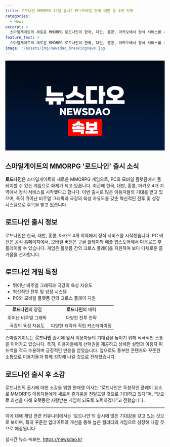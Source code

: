 ```yaml
---
title: 로드나인 MMORPG 12일 출시! PC∙모바일 한국 대만 등 4개 지역
categories:
  - News
excerpt: >
  스마일게이트의 새로운 MMORPG 로드나인이 한국, 대만, 홍콩, 마카오에서 정식 서비스를 시작했다. PC와 모바일 크로스 플레이를 지원하는 이 게임은 뛰어난 비주얼 그래픽과 극강의 육성 자유도를 제공하며, 60여 개 이상의 캐릭터 직업을 커스터마이징할 수 있다. 이용자들의 사전 기대를 높이기 위해 스트리머 전용 서버를 분리하고, BM 정책에 대한 상세한 설명과 이용자 피드백을 적극 수용해 긍정적인 반응을 얻었다. 게임의 이사는 새로운 즐거움을 전달하겠다며, 이용자들과의 긴 호흡으로 꾸준한 소통을 약속했다.
feature_text: >
  스마일게이트의 새로운 MMORPG 로드나인이 한국, 대만, 홍콩, 마카오에서 정식 서비스를 시작했다. PC와 모바일 크로스 플레이를 지원하는 이 게임은 뛰어난 비주얼 그래픽과 극강의 육성 자유도를 제공하며, 60여 개 이상의 캐릭터 직업을 커스터마이징할 수 있다. 이용자들의 사전 기대를 높이기 위해 스트리머 전용 서버를 분리하고, BM 정책에 대한 상세한 설명과 이용자 피드백을 적극 수용해 긍정적인 반응을 얻었다. 게임의 이사는 새로운 즐거움을 전달하겠다며, 이용자들과의 긴 호흡으로 꾸준한 소통을 약속했다.
image: '/assets/img/newsdao_breakingnews.jpg'
---
```


<p><img src="/assets/img/newsdao_breakingnews.jpg" alt="ranknews 속보" /></p>

<h2>스마일게이트의 MMORPG '로드나인' 출시 소식</h2>

<p data-ke-size="size16"><b>로드나인</b>은 스마일게이트의 새로운 MMORPG 게임으로, PC와 모바일 플랫폼에서 플레이할 수 있는 게임으로 화제가 되고 있습니다. 최근에 한국, 대만, 홍콩, 마카오 4개 지역에서 정식 서비스를 시작했다고 합니다. 이번 출시로 많은 이용자들의 기대를 받고 있으며, 특히 뛰어난 비주얼 그래픽과 극강의 육성 자유도를 갖춘 혁신적인 전투 및 성장 시스템으로 주목을 받고 있습니다.</p>

<h2 data-ke-size="size26">로드나인 출시 정보</h2>

<p data-ke-size="size16">로드나인은 한국, 대만, 홍콩, 마카오 4개 지역에서 정식 서비스를 시작했습니다. PC 버전은 공식 홈페이지에서, 모바일 버전은 구글 플레이와 애플 앱스토어에서 다운로드 후 플레이할 수 있습니다. 게임은 플랫폼 간의 크로스 플레이를 지원하여 보다 다채로운 즐거움을 선사합니다.</p>

<h2 data-ke-size="size26">로드나인 게임 특징</h2>

<ul>
  <li>뛰어난 비주얼 그래픽과 극강의 육성 자유도</li>
  <li>혁신적인 전투 및 성장 시스템</li>
  <li>PC와 모바일 플랫폼 간의 크로스 플레이 지원</li>
</ul>

<table>
  <tr>
    <td style="text-align: center; height: 17px;"><b>로드나인</b>의 장점</td>
    <td style="text-align: center; height: 17px;"><b>로드나인</b>의 매력</td>
  </tr>
  <tr>
    <td style="text-align: center; height: 17px;">뛰어난 비주얼 그래픽</td>
    <td style="text-align: center; height: 17px;">다양한 전투 전략</td>
  </tr>
  <tr>
    <td style="text-align: center; height: 17px;">극강의 육성 자유도</td>
    <td style="text-align: center; height: 17px;">다양한 캐릭터 직업 커스터마이징</td>
  </tr>
</table>

<p data-ke-size="size16">스마일게이트는 <b>로드나인</b> 출시에 앞서 이용자들의 기대감을 높이기 위해 적극적인 소통을 이어가고 있습니다. 특히, 이용자들에게 선택권을 제공하고 상세한 설명과 이용자 피드백을 적극 수용하며 긍정적인 반응을 얻었습니다. 앞으로도 풍부한 콘텐츠와 꾸준한 소통으로 이용자들과 함께 성장해 나갈 것으로 전해졌습니다.</p>

<h2 data-ke-size="size26">로드나인 출시 후 소감</h2>

<p data-ke-size="size16">로드나인의 출시에 대한 소감을 밝힌 한재영 이사는 “로드나인은 독창적인 플레이 요소로 MMORPG 이용자들에게 새로운 즐거움을 전달드릴 것으로 기대하고 있다”며, “앞으로 최선을 다해 오랫동안 사랑받는 게임이 되도록 노력하겠다”고 전했습니다.</p>

<hr>

<p data-ke-size="size16">이에 대해 게임 관련 커뮤니티에서는 '로드나인'의 출시에 많은 기대감을 갖고 있는 것으로 보이며, 특히 꾸준한 업데이트와 개선을 통해 높은 퀄리티의 게임으로 성장해 나갈 것으로 예상됩니다.</p>
실시간 뉴스 속보는, <a href="https://newsdao.kr" rel="dofollow">https://newsdao.kr</a>


